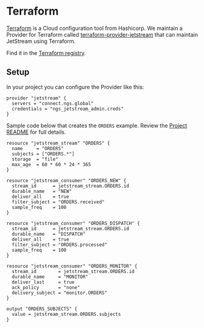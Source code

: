 # Terraform

[Terraform](https://www.terraform.io/) is a Cloud configuration tool from Hashicorp. We maintain a Provider for Terraform called [terraform-provider-jetstream](https://github.com/nats-io/terraform-provider-jetstream/) that can maintain JetStream using Terraform.

Find it in the [Terraform registry](https://registry.terraform.io/providers/nats-io/jetstream/latest/docs).

## Setup

In your project you can configure the Provider like this:

```text
provider "jetstream" {
  servers = "connect.ngs.global"
  credentials = "ngs_jetstream_admin.creds"
}
```

Sample code below that creates the `ORDERS` example. Review the [Project README](https://github.com/nats-io/terraform-provider-jetstream#readme) for full details.

```text
resource "jetstream_stream" "ORDERS" {
  name     = "ORDERS"
  subjects = ["ORDERS.*"]
  storage  = "file"
  max_age  = 60 * 60 * 24 * 365
}

resource "jetstream_consumer" "ORDERS_NEW" {
  stream_id      = jetstream_stream.ORDERS.id
  durable_name   = "NEW"
  deliver_all    = true
  filter_subject = "ORDERS.received"
  sample_freq    = 100
}

resource "jetstream_consumer" "ORDERS_DISPATCH" {
  stream_id      = jetstream_stream.ORDERS.id
  durable_name   = "DISPATCH"
  deliver_all    = true
  filter_subject = "ORDERS.processed"
  sample_freq    = 100
}

resource "jetstream_consumer" "ORDERS_MONITOR" {
  stream_id        = jetstream_stream.ORDERS.id
  durable_name     = "MONITOR"
  deliver_last     = true
  ack_policy       = "none"
  delivery_subject = "monitor.ORDERS"
}

output "ORDERS_SUBJECTS" {
  value = jetstream_stream.ORDERS.subjects
}
```

